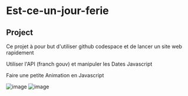 # Est-ce-un-jour-ferie

## Project

Ce projet à pour but d'utiliser github codespace et de lancer un site web rapidement

Utiliser l'API (franch gouv) et manipuler les Dates Javascript

Faire une petite Animation en Javascript

![image](https://user-images.githubusercontent.com/41895689/235964797-dacddbc8-0c48-44eb-99a3-8c8f14a608e5.png)
![image](https://user-images.githubusercontent.com/41895689/235964992-0d109a61-b7f6-4cf5-bb11-4a067734af81.png)


